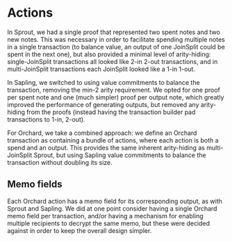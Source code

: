 # Actions

In Sprout, we had a single proof that represented two spent notes and two new notes. This
was necessary in order to facilitate spending multiple notes in a single transaction (to
balance value, an output of one JoinSplit could be spent in the next one), but also
provided a minimal level of arity-hiding: single-JoinSplit transactions all looked like
2-in 2-out transactions, and in multi-JoinSplit transactions each JoinSplit looked like a
1-in 1-out.

In Sapling, we switched to using value commitments to balance the transaction, removing
the min-2 arity requirement. We opted for one proof per spent note and one (much simpler)
proof per output note, which greatly improved the performance of generating outputs, but
removed any arity-hiding from the proofs (instead having the transaction builder pad
transactions to 1-in, 2-out).

For Orchard, we take a combined approach: we define an Orchard transaction as containing a
bundle of actions, where each action is both a spend and an output. This provides the same
inherent arity-hiding as multi-JoinSplit Sprout, but using Sapling value commitments to
balance the transaction without doubling its size.

## Memo fields

Each Orchard action has a memo field for its corresponding output, as with Sprout and
Sapling. We did at one point consider having a single Orchard memo field per transaction,
and/or having a mechanism for enabling multiple recipients to decrypt the same memo, but
these were decided against in order to keep the overall design simpler.
